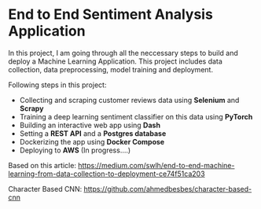 # End to End Sentiment Analysis Application

In this project, I am going through all the neccessary steps to build and deploy a Machine Learning Application. This project includes data collection, data preprocessing, model training and deployment.

Following steps in this project:
* Collecting and scraping customer reviews data using **Selenium** and **Scrapy**
* Training a deep learning sentiment classifier on this data using **PyTorch**
* Building an interactive web app using **Dash**
* Setting a **REST API** and a **Postgres database**
* Dockerizing the app using **Docker Compose**
* Deploying to **AWS** (In progress....)


Based on this article: https://medium.com/swlh/end-to-end-machine-learning-from-data-collection-to-deployment-ce74f51ca203


Character Based CNN: https://github.com/ahmedbesbes/character-based-cnn